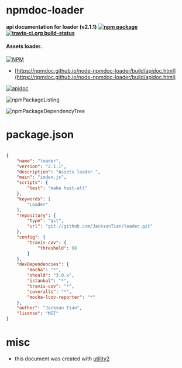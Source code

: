 # npmdoc-loader

#### api documentation for  loader (v2.1.1)  [![npm package](https://img.shields.io/npm/v/npmdoc-loader.svg?style=flat-square)](https://www.npmjs.org/package/npmdoc-loader) [![travis-ci.org build-status](https://api.travis-ci.org/npmdoc/node-npmdoc-loader.svg)](https://travis-ci.org/npmdoc/node-npmdoc-loader)

#### Assets loader.

[![NPM](https://nodei.co/npm/loader.png?downloads=true&downloadRank=true&stars=true)](https://www.npmjs.com/package/loader)

- [https://npmdoc.github.io/node-npmdoc-loader/build/apidoc.html](https://npmdoc.github.io/node-npmdoc-loader/build/apidoc.html)

[![apidoc](https://npmdoc.github.io/node-npmdoc-loader/build/screenCapture.buildCi.browser.%252Ftmp%252Fbuild%252Fapidoc.html.png)](https://npmdoc.github.io/node-npmdoc-loader/build/apidoc.html)

![npmPackageListing](https://npmdoc.github.io/node-npmdoc-loader/build/screenCapture.npmPackageListing.svg)

![npmPackageDependencyTree](https://npmdoc.github.io/node-npmdoc-loader/build/screenCapture.npmPackageDependencyTree.svg)



# package.json

```json

{
    "name": "loader",
    "version": "2.1.1",
    "description": "Assets loader.",
    "main": "index.js",
    "scripts": {
        "test": "make test-all"
    },
    "keywords": [
        "Loader"
    ],
    "repository": {
        "type": "git",
        "url": "git://github.com/JacksonTian/loader.git"
    },
    "config": {
        "travis-cov": {
            "threshold": 98
        }
    },
    "devDependencies": {
        "mocha": "*",
        "should": "3.0.x",
        "istanbul": "*",
        "travis-cov": "*",
        "coveralls": "*",
        "mocha-lcov-reporter": "*"
    },
    "author": "Jackson Tian",
    "license": "MIT"
}
```



# misc
- this document was created with [utility2](https://github.com/kaizhu256/node-utility2)
